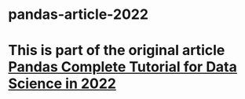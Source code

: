 # pandas-article-2022

# This is part of the original article [Pandas Complete Tutorial for Data Science in 2022](https://norochalise.medium.com/pandas-complete-tutorial-for-data-science-in-2022-685a4c6df347)

